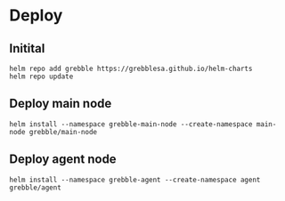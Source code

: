 # Deploy


## Initital
    helm repo add grebble https://grebblesa.github.io/helm-charts
    helm repo update

## Deploy main node
    helm install --namespace grebble-main-node --create-namespace main-node grebble/main-node

## Deploy agent node
    helm install --namespace grebble-agent --create-namespace agent grebble/agent
